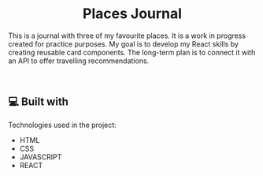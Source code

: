 <h1 align="center" id="title">Places Journal</h1>

<p id="description">This is a journal with three of my favourite places. It is a work in progress created for practice purposes. My goal is to develop my React skills by creating reusable card components. The long-term plan is to connect it with an API to offer travelling recommendations.</p>

  
 <br/>
<h2>💻 Built with</h2>

Technologies used in the project:

*   HTML
*   CSS
*   JAVASCRIPT
*   REACT
